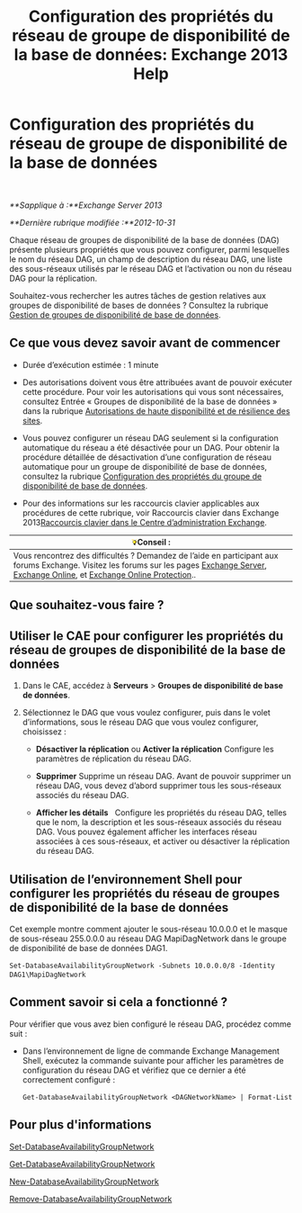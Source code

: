 ﻿---
title: 'Configuration des propriétés du réseau de groupe de disponibilité de la base de données: Exchange 2013 Help'
TOCTitle: Configuration des propriétés du réseau de groupe de disponibilité de la base de données
ms:assetid: 41197639-988f-476c-9788-51d5191a7dce
ms:mtpsurl: https://technet.microsoft.com/fr-fr/library/Dd297927(v=EXCHG.150)
ms:contentKeyID: 50477974
ms.date: 05/23/2018
mtps_version: v=EXCHG.150
ms.translationtype: MT
---

# Configuration des propriétés du réseau de groupe de disponibilité de la base de données

 

_**Sapplique à :**Exchange Server 2013_

_**Dernière rubrique modifiée :**2012-10-31_

Chaque réseau de groupes de disponibilité de la base de données (DAG) présente plusieurs propriétés que vous pouvez configurer, parmi lesquelles le nom du réseau DAG, un champ de description du réseau DAG, une liste des sous-réseaux utilisés par le réseau DAG et l’activation ou non du réseau DAG pour la réplication.

Souhaitez-vous rechercher les autres tâches de gestion relatives aux groupes de disponibilité de bases de données ? Consultez la rubrique [Gestion de groupes de disponibilité de base de données](managing-database-availability-groups-exchange-2013-help.md).

## Ce que vous devez savoir avant de commencer

  - Durée d’exécution estimée : 1 minute

  - Des autorisations doivent vous être attribuées avant de pouvoir exécuter cette procédure. Pour voir les autorisations qui vous sont nécessaires, consultez Entrée « Groupes de disponibilité de la base de données » dans la rubrique [Autorisations de haute disponibilité et de résilience des sites](high-availability-and-site-resilience-permissions-exchange-2013-help.md).

  - Vous pouvez configurer un réseau DAG seulement si la configuration automatique du réseau a été désactivée pour un DAG. Pour obtenir la procédure détaillée de désactivation d’une configuration de réseau automatique pour un groupe de disponibilité de base de données, consultez la rubrique [Configuration des propriétés du groupe de disponibilité de base de données](configure-database-availability-group-properties-exchange-2013-help.md).

  - Pour des informations sur les raccourcis clavier applicables aux procédures de cette rubrique, voir Raccourcis clavier dans Exchange 2013[Raccourcis clavier dans le Centre d’administration Exchange](keyboard-shortcuts-in-the-exchange-admin-center-exchange-online-protection-help.md).

<table>
<thead>
<tr class="header">
<th><img src="images/Bb125224.tip(EXCHG.150).gif" title="Conseil" alt="Conseil" />Conseil :</th>
</tr>
</thead>
<tbody>
<tr class="odd">
<td>Vous rencontrez des difficultés ? Demandez de l’aide en participant aux forums Exchange. Visitez les forums sur les pages <a href="https://go.microsoft.com/fwlink/p/?linkid=60612">Exchange Server</a>, <a href="https://go.microsoft.com/fwlink/p/?linkid=267542">Exchange Online</a>, et <a href="https://go.microsoft.com/fwlink/p/?linkid=285351">Exchange Online Protection</a>..</td>
</tr>
</tbody>
</table>


## Que souhaitez-vous faire ?

## Utiliser le CAE pour configurer les propriétés du réseau de groupes de disponibilité de la base de données

1.  Dans le CAE, accédez à **Serveurs** \> **Groupes de disponibilité de base de données**.

2.  Sélectionnez le DAG que vous voulez configurer, puis dans le volet d’informations, sous le réseau DAG que vous voulez configurer, choisissez :
    
      - **Désactiver la réplication** ou **Activer la réplication** Configure les paramètres de réplication du réseau DAG.
    
      - **Supprimer** Supprime un réseau DAG. Avant de pouvoir supprimer un réseau DAG, vous devez d’abord supprimer tous les sous-réseaux associés du réseau DAG.
    
      - **Afficher les détails**   Configure les propriétés du réseau DAG, telles que le nom, la description et les sous-réseaux associés du réseau DAG. Vous pouvez également afficher les interfaces réseau associées à ces sous-réseaux, et activer ou désactiver la réplication du réseau DAG.

## Utilisation de l’environnement Shell pour configurer les propriétés du réseau de groupes de disponibilité de la base de données

Cet exemple montre comment ajouter le sous-réseau 10.0.0.0 et le masque de sous-réseau 255.0.0.0 au réseau DAG MapiDagNetwork dans le groupe de disponibilité de base de données DAG1.

    Set-DatabaseAvailabilityGroupNetwork -Subnets 10.0.0.0/8 -Identity DAG1\MapiDagNetwork

## Comment savoir si cela a fonctionné ?

Pour vérifier que vous avez bien configuré le réseau DAG, procédez comme suit :

  - Dans l’environnement de ligne de commande Exchange Management Shell, exécutez la commande suivante pour afficher les paramètres de configuration du réseau DAG et vérifiez que ce dernier a été correctement configuré :
    
        Get-DatabaseAvailabilityGroupNetwork <DAGNetworkName> | Format-List

## Pour plus d'informations

[Set-DatabaseAvailabilityGroupNetwork](https://technet.microsoft.com/fr-fr/library/dd298008\(v=exchg.150\))

[Get-DatabaseAvailabilityGroupNetwork](https://technet.microsoft.com/fr-fr/library/dd297938\(v=exchg.150\))

[New-DatabaseAvailabilityGroupNetwork](https://technet.microsoft.com/fr-fr/library/dd335225\(v=exchg.150\))

[Remove-DatabaseAvailabilityGroupNetwork](https://technet.microsoft.com/fr-fr/library/dd298131\(v=exchg.150\))

